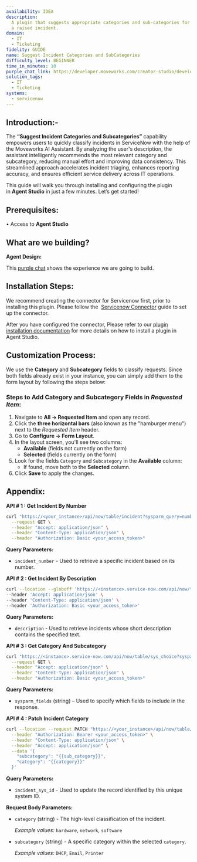 ```yaml
---
availability: IDEA
description:
  A plugin that suggests appropriate categories and sub-categories for
  a raised incident.
domain:
  - IT
  - Ticketing
fidelity: GUIDE
name: Suggest Incident Categories and SubCategories
difficulty_level: BEGINNER
time_in_minutes: 10
purple_chat_link: https://developer.moveworks.com/creator-studio/developer-tools/purple-chat?conversation=%7B%22startTimestamp%22%3A%2211%3A43+AM%22%2C%22messages%22%3A%5B%7B%22parts%22%3A%5B%7B%22richText%22%3A%22%3Cp%3EI+want+to+categorize+an+incident%3C%2Fp%3E%22%7D%5D%2C%22role%22%3A%22user%22%7D%2C%7B%22parts%22%3A%5B%7B%22richText%22%3A%22%3Cp%3ESure%2C+I+can+help+with+that.+What+is+the+incident+number%3F+You+can+also+give+me+a+brief+description+of+the+issue+if+you+don%27t+have+the+number.%3C%2Fp%3E%22%7D%5D%2C%22role%22%3A%22assistant%22%7D%2C%7B%22parts%22%3A%5B%7B%22richText%22%3A%22%3Cp%3EINC0010042%2C+it%27s+about+the+VPN+not+connecting%3C%2Fp%3E%22%7D%5D%2C%22role%22%3A%22user%22%7D%2C%7B%22parts%22%3A%5B%7B%22reasoningSteps%22%3A%5B%7B%22richText%22%3A%22%3Cp%3ESearching+for+incident+INC0010042.%3C%2Fp%3E%22%2C%22status%22%3A%22pending%22%7D%2C%7B%22richText%22%3A%22%3Cp%3EFound+incident.+Analyzing+description+for+categorization.%3C%2Fp%3E%22%2C%22status%22%3A%22success%22%7D%2C%7B%22richText%22%3A%22%3Cp%3EIdentified+keywords%3A+%3Ci%3EVPN%3C%2Fi%3E%2C+%3Ci%3Enot+connecting%3C%2Fi%3E%2C+%3Ci%3Ecorporate+laptop%3C%2Fi%3E%2C+%3Ci%3Econnection+error%3C%2Fi%3E.%3C%2Fp%3E%22%2C%22status%22%3A%22success%22%7D%2C%7B%22richText%22%3A%22%3Cp%3EPrimary+suggestion+based+on+keyword+%27VPN%27%3A+Network+%3E+VPN%3C%2Fp%3E%22%2C%22status%22%3A%22success%22%7D%5D%7D%2C%7B%22richText%22%3A%22%3Cp%3EOkay%2C+for+incident+%3Ccode%3EINC0010042%3C%2Fcode%3E+%28%27User+is+reporting+that+their+VPN+is+not+connecting+on+their+corporate+laptop...%27%29.%3C%2Fp%3E%3Cp%3EBased+on+the+description%2C+my+top+suggestion+is+%3Cb%3ENetwork+%26gt%3B+VPN%3C%2Fb%3E%3C%2Fp%3E%22%7D%2C%7B%22buttons%22%3A%5B%7B%22buttonText%22%3A%22Accept+Suggestion%22%2C%22style%22%3A%22filled%22%7D%2C%7B%22buttonText%22%3A%22View+Other+Options%22%2C%22style%22%3A%22outlined%22%7D%2C%7B%22buttonText%22%3A%22Set+Manually%22%2C%22style%22%3A%22outlined%22%7D%5D%7D%5D%2C%22role%22%3A%22assistant%22%7D%2C%7B%22parts%22%3A%5B%7B%22richText%22%3A%22%3Cp%3EView+Other+Options%3C%2Fp%3E%22%7D%5D%2C%22role%22%3A%22user%22%7D%2C%7B%22parts%22%3A%5B%7B%22richText%22%3A%22%3Cp%3EHere+are+a+few+other+possibilities+for+%3Ccode%3EINC0010042%3C%2Fcode%3E+based+on+the+incident+description%3A%3C%2Fp%3E%22%7D%2C%7B%22buttons%22%3A%5B%7B%22buttonText%22%3A%22Hardware+%3E+Laptop+Issue%22%2C%22style%22%3A%22outlined%22%7D%2C%7B%22buttonText%22%3A%22Software+%3E+Connectivity%22%2C%22style%22%3A%22outlined%22%7D%2C%7B%22buttonText%22%3A%22Security+%3E+Remote+Access%22%2C%22style%22%3A%22outlined%22%7D%5D%7D%5D%2C%22role%22%3A%22assistant%22%7D%2C%7B%22parts%22%3A%5B%7B%22richText%22%3A%22%3Cp%3EHardware+%3E+Laptop+Issue%3C%2Fp%3E%22%7D%5D%2C%22role%22%3A%22user%22%7D%2C%7B%22parts%22%3A%5B%7B%22richText%22%3A%22%3Cp%3EOkay%2C+I+will+update+the+category+for+%3Ccode%3EINC0010042%3C%2Fcode%3E+to+%3Cb%3EHardware+%26gt%3B+Laptop+Issue%3C%2Fb%3E.+Please+confirm.%3C%2Fp%3E%22%7D%2C%7B%22buttons%22%3A%5B%7B%22buttonText%22%3A%22Confirm%22%2C%22style%22%3A%22filled%22%7D%2C%7B%22buttonText%22%3A%22Cancel%22%2C%22style%22%3A%22outlined%22%7D%5D%7D%5D%2C%22role%22%3A%22assistant%22%7D%2C%7B%22parts%22%3A%5B%7B%22richText%22%3A%22%3Cp%3EConfirm%3C%2Fp%3E%22%7D%5D%2C%22role%22%3A%22user%22%7D%2C%7B%22parts%22%3A%5B%7B%22reasoningSteps%22%3A%5B%7B%22richText%22%3A%22%3Cp%3EUpdating+incident+INC0010042+in+ServiceNow.%3C%2Fp%3E%22%2C%22status%22%3A%22pending%22%7D%2C%7B%22richText%22%3A%22%3Cp%3ESuccessfully+set+category+to+%27Hardware+%3E+Laptop+Issue%27.%3C%2Fp%3E%22%2C%22status%22%3A%22success%22%7D%5D%7D%2C%7B%22richText%22%3A%22%3Cp%3EDone.+I%27ve+updated+the+incident+category+for+%3Ccode%3EINC0010042%3C%2Fcode%3E+to+%3Cb%3EHardware+%26gt%3B+Laptop+Issue%3C%2Fb%3E.%3C%2Fp%3E%22%7D%2C%7B%22citations%22%3A%5B%7B%22citationTitle%22%3A%22INC0010042%22%2C%22connectorName%22%3A%22servicenow%22%7D%5D%7D%5D%2C%22role%22%3A%22assistant%22%2C%22showFeedbackTray%22%3Atrue%7D%5D%7D
solution_tags:
  - IT
  - Ticketing
systems:
  - servicenow
---
```

## **Introduction:-**

The **“Suggest Incident Categories and Subcategories”** capability empowers users to quickly classify incidents in ServiceNow with the help of the Moveworks AI Assistant. By analyzing the user's description, the assistant intelligently recommends the most relevant category and subcategory, reducing manual effort and improving data consistency. This streamlined approach accelerates incident triaging, enhances reporting accuracy, and ensures efficient service delivery across IT operations.

This guide will walk you through installing and configuring the plugin in **Agent Studio** in just a few minutes. Let’s get started!

## **Prerequisites:**

  • Access to **Agent Studio**

## **What are we building?**

**Agent Design:**

This [purple chat](https://marketplace.moveworks.com/purple-chat?conversation=%7B%22startTimestamp%22%3A%2211%3A43+AM%22%2C%22messages%22%3A%5B%7B%22parts%22%3A%5B%7B%22richText%22%3A%22%3Cp%3EI+want+to+categorize+an+incident%3C%2Fp%3E%22%7D%5D%2C%22role%22%3A%22user%22%7D%2C%7B%22parts%22%3A%5B%7B%22richText%22%3A%22%3Cp%3ESure%2C+I+can+help+with+that.+What+is+the+incident+number%3F+You+can+also+give+me+a+brief+description+of+the+issue+if+you+don%27t+have+the+number.%3C%2Fp%3E%22%7D%5D%2C%22role%22%3A%22assistant%22%7D%2C%7B%22parts%22%3A%5B%7B%22richText%22%3A%22%3Cp%3EINC0010042%2C+it%27s+about+the+VPN+not+connecting%3C%2Fp%3E%22%7D%5D%2C%22role%22%3A%22user%22%7D%2C%7B%22parts%22%3A%5B%7B%22reasoningSteps%22%3A%5B%7B%22richText%22%3A%22%3Cp%3ESearching+for+incident+INC0010042.%3C%2Fp%3E%22%2C%22status%22%3A%22pending%22%7D%2C%7B%22richText%22%3A%22%3Cp%3EFound+incident.+Analyzing+description+for+categorization.%3C%2Fp%3E%22%2C%22status%22%3A%22success%22%7D%2C%7B%22richText%22%3A%22%3Cp%3EIdentified+keywords%3A+%3Ci%3EVPN%3C%2Fi%3E%2C+%3Ci%3Enot+connecting%3C%2Fi%3E%2C+%3Ci%3Ecorporate+laptop%3C%2Fi%3E%2C+%3Ci%3Econnection+error%3C%2Fi%3E.%3C%2Fp%3E%22%2C%22status%22%3A%22success%22%7D%2C%7B%22richText%22%3A%22%3Cp%3EPrimary+suggestion+based+on+keyword+%27VPN%27%3A+Network+%3E+VPN%3C%2Fp%3E%22%2C%22status%22%3A%22success%22%7D%5D%7D%2C%7B%22richText%22%3A%22%3Cp%3EOkay%2C+for+incident+%3Ccode%3EINC0010042%3C%2Fcode%3E+%28%27User+is+reporting+that+their+VPN+is+not+connecting+on+their+corporate+laptop...%27%29.%3C%2Fp%3E%3Cp%3EBased+on+the+description%2C+my+top+suggestion+is+%3Cb%3ENetwork+%26gt%3B+VPN%3C%2Fb%3E%3C%2Fp%3E%22%7D%2C%7B%22buttons%22%3A%5B%7B%22buttonText%22%3A%22Accept+Suggestion%22%2C%22style%22%3A%22filled%22%7D%2C%7B%22buttonText%22%3A%22View+Other+Options%22%2C%22style%22%3A%22outlined%22%7D%2C%7B%22buttonText%22%3A%22Set+Manually%22%2C%22style%22%3A%22outlined%22%7D%5D%7D%5D%2C%22role%22%3A%22assistant%22%7D%2C%7B%22parts%22%3A%5B%7B%22richText%22%3A%22%3Cp%3EView+Other+Options%3C%2Fp%3E%22%7D%5D%2C%22role%22%3A%22user%22%7D%2C%7B%22parts%22%3A%5B%7B%22richText%22%3A%22%3Cp%3EHere+are+a+few+other+possibilities+for+%3Ccode%3EINC0010042%3C%2Fcode%3E+based+on+the+incident+description%3A%3C%2Fp%3E%22%7D%2C%7B%22buttons%22%3A%5B%7B%22buttonText%22%3A%22Hardware+%3E+Laptop+Issue%22%2C%22style%22%3A%22outlined%22%7D%2C%7B%22buttonText%22%3A%22Software+%3E+Connectivity%22%2C%22style%22%3A%22outlined%22%7D%2C%7B%22buttonText%22%3A%22Security+%3E+Remote+Access%22%2C%22style%22%3A%22outlined%22%7D%5D%7D%5D%2C%22role%22%3A%22assistant%22%7D%2C%7B%22parts%22%3A%5B%7B%22richText%22%3A%22%3Cp%3EHardware+%3E+Laptop+Issue%3C%2Fp%3E%22%7D%5D%2C%22role%22%3A%22user%22%7D%2C%7B%22parts%22%3A%5B%7B%22richText%22%3A%22%3Cp%3EOkay%2C+I+will+update+the+category+for+%3Ccode%3EINC0010042%3C%2Fcode%3E+to+%3Cb%3EHardware+%26gt%3B+Laptop+Issue%3C%2Fb%3E.+Please+confirm.%3C%2Fp%3E%22%7D%2C%7B%22buttons%22%3A%5B%7B%22buttonText%22%3A%22Confirm%22%2C%22style%22%3A%22filled%22%7D%2C%7B%22buttonText%22%3A%22Cancel%22%2C%22style%22%3A%22outlined%22%7D%5D%7D%5D%2C%22role%22%3A%22assistant%22%7D%2C%7B%22parts%22%3A%5B%7B%22richText%22%3A%22%3Cp%3EConfirm%3C%2Fp%3E%22%7D%5D%2C%22role%22%3A%22user%22%7D%2C%7B%22parts%22%3A%5B%7B%22reasoningSteps%22%3A%5B%7B%22richText%22%3A%22%3Cp%3EUpdating+incident+INC0010042+in+ServiceNow.%3C%2Fp%3E%22%2C%22status%22%3A%22pending%22%7D%2C%7B%22richText%22%3A%22%3Cp%3ESuccessfully+set+category+to+%27Hardware+%3E+Laptop+Issue%27.%3C%2Fp%3E%22%2C%22status%22%3A%22success%22%7D%5D%7D%2C%7B%22richText%22%3A%22%3Cp%3EDone.+I%27ve+updated+the+incident+category+for+%3Ccode%3EINC0010042%3C%2Fcode%3E+to+%3Cb%3EHardware+%26gt%3B+Laptop+Issue%3C%2Fb%3E.%3C%2Fp%3E%22%7D%2C%7B%22citations%22%3A%5B%7B%22citationTitle%22%3A%22INC0010042%22%2C%22connectorName%22%3A%22servicenow%22%7D%5D%7D%5D%2C%22role%22%3A%22assistant%22%2C%22showFeedbackTray%22%3Atrue%7D%5D%7D) shows the experience we are going to build.

## **Installation Steps:**

We recommend creating the connector for Servicenow first, prior to installing this plugin. Please follow the  [Servicenow Connector](https://marketplace.moveworks.com/connectors/servicenow#how-to-implement) guide to set up the connector.

After you have configured the connector, Please refer to our [plugin installation documentation](https://help.moveworks.com/docs/ai-agent-marketplace-installation) for more details on how to install a plugin in Agent Studio.

## **Customization Process:**

We use the **Category** and **Subcategory** fields to classify requests. Since both fields already exist in your instance, you can simply add them to the form layout by following the steps below:

### Steps to Add **Category** and **Subcategory** Fields in _Requested Item_:

1. Navigate to **All → Requested Item** and open any record.
2. Click the **three horizontal bars** (also known as the "hamburger menu") next to the _Requested Item_ header.
3. Go to **Configure → Form Layout**.
4. In the layout screen, you'll see two columns:
   - **Available** (fields not currently on the form)
   - **Selected** (fields currently on the form)
5. Look for the fields `Category` and `Subcategory` in the **Available** column:
   - If found, move both to the **Selected** column.
6. Click **Save** to apply the changes.

## **Appendix:**

**API # 1 : Get Incident By Number**

```bash
curl "https://<your_instance>/api/now/table/incident?sysparm_query=number={{incident_number}}" \
  --request GET \
  --header "Accept: application/json" \
  --header "Content-Type: application/json" \
  --header "Authorization: Basic <your_access_token>"
```

**Query Parameters:**

  - `incident_number` - Used to retrieve a specific incident based on its number.

**API # 2 : Get Incident By Description**

```bash
curl --location --globoff 'https://<instance>.service-now.com/api/now/table/incident?sysparm_query=short_descriptionLIKE{{description}}' \
--header 'Accept: application/json' \
--header 'Content-Type: application/json' \
--header 'Authorization: Basic <your_access_token>'
```

**Query Parameters:**

  - `description` - Used to retrieve incidents whose short description contains the specified text.

**API # 3 : Get Category And Subcategory**

```bash
curl "https://<instance>.service-now.com/api/now/table/sys_choice?sysparm_query=name=incident^elementINcategory,subcategory&sysparm_fields=label,dependent_value&sysparm_limit=100" \
  --request GET \
  --header "Accept: application/json" \
  --header "Content-Type: application/json" \
  --header "Authorization: Basic <your_access_token>"
```
**Query Parameters:**

- `sysparm_fields` (string) – Used to specify which fields to include in the response.

**API # 4 : Patch Incident Category**

```bash
curl --location --request PATCH "https://<your_instance>/api/now/table/incident/{{incident_sys_id}}" \
  --header "Authorization: Bearer <your_access_token>" \
  --header "Content-Type: application/json" \
  --header "Accept: application/json" \
  --data '{
    "subcategory": "{{sub_category}}",
    "category": "{{category}}"
  }'
```

**Query Parameters:**

- `incident_sys_id` - Used to update the record identified by this unique system ID.

**Request Body Parameters:**

- `category` (string) - The high-level classification of the incident.

   _Example values:_ `hardware`, `network`, `software`
- `subcategory` (string) - A specific category within the selected `category`.

    _Example values:_ `DHCP`, `Email`, `Printer`
